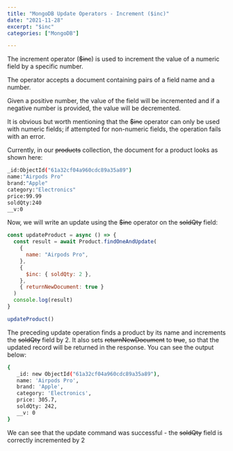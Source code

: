 ```yaml
---
title: "MongoDB Update Operators - Increment ($inc)"
date: "2021-11-28"
excerpt: "$inc"
categories: ["MongoDB"]

---
```


The increment operator (~~$inc~~) is used to increment the value of a numeric field by a specific number.

The operator accepts a document containing pairs of a field name and a number.

Given a positive number, the value of the field will be incremented and if a negative number is provided, the value will be decremented.

It is obvious but worth mentioning that the ~~$inc~~ operator can only be used with numeric fields; if attempted for non-numeric fields, the operation fails with an error.

Currently, in our ~~products~~ collection, the document for a product looks as shown here:

```sh {numberLines}
_id:ObjectId("61a32cf04a960cdc89a35a89")
name:"Airpods Pro"
brand:"Apple"
category:"Electronics"
price:99.99
soldQty:240
__v:0
```

Now, we will write an update using the ~~$inc~~ operator on the ~~soldQty~~ field:

```js {numberLines}
const updateProduct = async () => {
  const result = await Product.findOneAndUpdate(
    {
      name: "Airpods Pro",
    },
    {
      $inc: { soldQty: 2 },
    },
    { returnNewDocument: true }
  )
  console.log(result)
}

updateProduct()
```

The preceding update operation finds a product by its name and increments the ~~soldQty~~ field by 2. It also sets ~~returnNewDocument~~ to ~~true~~, so that the updated record will be returned in the response. You can see the output below:

```sh {numberLines}
{
   _id: new ObjectId("61a32cf04a960cdc89a35a89"),
   name: 'Airpods Pro',
   brand: 'Apple',
   category: 'Electronics',
   price: 305.7,
   soldQty: 242,
   __v: 0
}
```

We can see that the update command was successful - the ~~soldQty~~ field is correctly incremented by 2
